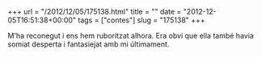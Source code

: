 +++
url = "/2012/12/05/175138.html"
title = ""
date = "2012-12-05T16:51:38+00:00"
tags = ["contes"]
slug = "175138"
+++

M'ha reconegut i ens hem ruboritzat alhora. Era obvi que ella també havia somiat desperta i fantasiejat amb mi últimament.
